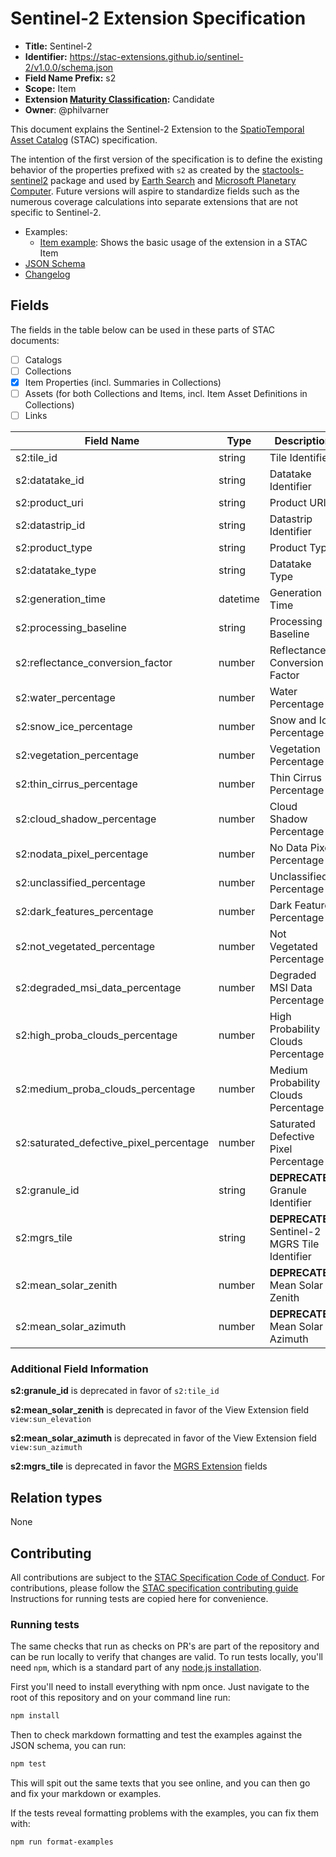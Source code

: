 # Sentinel-2 Extension Specification

- **Title:** Sentinel-2
- **Identifier:** <https://stac-extensions.github.io/sentinel-2/v1.0.0/schema.json>
- **Field Name Prefix:** s2
- **Scope:** Item
- **Extension [Maturity Classification](https://github.com/radiantearth/stac-spec/tree/master/extensions/README.md#extension-maturity):** Candidate
- **Owner**: @philvarner

This document explains the Sentinel-2 Extension to the [SpatioTemporal Asset Catalog](https://github.com/radiantearth/stac-spec) (STAC) specification.

The intention of the first version of the specification is to define the existing behavior of
the properties prefixed with `s2` as created by the [stactools-sentinel2](https://github.com/stactools-packages/sentinel2)
package and used by [Earth Search](https://earth-search.aws.element84.com/v1) and
[Microsoft Planetary Computer](https://planetarycomputer.microsoft.com/api/stac/v1). Future versions
will aspire to standardize fields such as the numerous coverage calculations into separate extensions
that are not specific to Sentinel-2.

- Examples:
  - [Item example](examples/item.json): Shows the basic usage of the extension in a STAC Item
- [JSON Schema](json-schema/schema.json)
- [Changelog](./CHANGELOG.md)

## Fields

The fields in the table below can be used in these parts of STAC documents:

- [ ] Catalogs
- [ ] Collections
- [x] Item Properties (incl. Summaries in Collections)
- [ ] Assets (for both Collections and Items, incl. Item Asset Definitions in Collections)
- [ ] Links

| Field Name                              | Type     | Description                                    |
| --------------------------------------- | -------- | ---------------------------------------------- |
| s2:tile_id                              | string   | Tile Identifier                                |
| s2:datatake_id                          | string   | Datatake Identifier                            |
| s2:product_uri                          | string   | Product URI                                    |
| s2:datastrip_id                         | string   | Datastrip Identifier                           |
| s2:product_type                         | string   | Product Type                                   |
| s2:datatake_type                        | string   | Datatake Type                                  |
| s2:generation_time                      | datetime | Generation Time                                |
| s2:processing_baseline                  | string   | Processing Baseline                            |
| s2:reflectance_conversion_factor        | number   | Reflectance Conversion Factor                  |
| s2:water_percentage                     | number   | Water Percentage                               |
| s2:snow_ice_percentage                  | number   | Snow and Ice Percentage                        |
| s2:vegetation_percentage                | number   | Vegetation Percentage                          |
| s2:thin_cirrus_percentage               | number   | Thin Cirrus Percentage                         |
| s2:cloud_shadow_percentage              | number   | Cloud Shadow Percentage                        |
| s2:nodata_pixel_percentage              | number   | No Data Pixel Percentage                       |
| s2:unclassified_percentage              | number   | Unclassified Percentage                        |
| s2:dark_features_percentage             | number   | Dark Features Percentage                       |
| s2:not_vegetated_percentage             | number   | Not Vegetated Percentage                       |
| s2:degraded_msi_data_percentage         | number   | Degraded MSI Data Percentage                   |
| s2:high_proba_clouds_percentage         | number   | High Probability Clouds Percentage             |
| s2:medium_proba_clouds_percentage       | number   | Medium Probability Clouds Percentage           |
| s2:saturated_defective_pixel_percentage | number   | Saturated Defective Pixel Percentage           |
| s2:granule_id                           | string   | **DEPRECATED** Granule Identifier              |
| s2:mgrs_tile                            | string   | **DEPRECATED** Sentinel-2 MGRS Tile Identifier |
| s2:mean_solar_zenith                    | number   | **DEPRECATED** Mean Solar Zenith               |
| s2:mean_solar_azimuth                   | number   | **DEPRECATED** Mean Solar Azimuth              |

### Additional Field Information

**s2:granule_id** is deprecated in favor of `s2:tile_id`

**s2:mean_solar_zenith** is deprecated in favor of the View Extension field `view:sun_elevation`

**s2:mean_solar_azimuth** is deprecated in favor of the View Extension field `view:sun_azimuth`

**s2:mgrs_tile** is deprecated in favor the [MGRS Extension](https://github.com/stac-extensions/mgrs) fields

## Relation types

None

## Contributing

All contributions are subject to the
[STAC Specification Code of Conduct](https://github.com/radiantearth/stac-spec/blob/master/CODE_OF_CONDUCT.md).
For contributions, please follow the
[STAC specification contributing guide](https://github.com/radiantearth/stac-spec/blob/master/CONTRIBUTING.md) Instructions
for running tests are copied here for convenience.

### Running tests

The same checks that run as checks on PR's are part of the repository and can be run locally to verify that changes are valid.
To run tests locally, you'll need `npm`, which is a standard part of any [node.js installation](https://nodejs.org/en/download/).

First you'll need to install everything with npm once. Just navigate to the root of this
repository and on your command line run:

```bash
npm install
```

Then to check markdown formatting and test the examples against the JSON schema, you can run:

```bash
npm test
```

This will spit out the same texts that you see online, and you can then go and fix your markdown or examples.

If the tests reveal formatting problems with the examples, you can fix them with:

```bash
npm run format-examples
```
